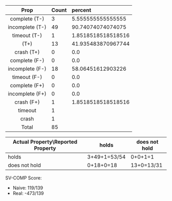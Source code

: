 
| Prop | Count | percent |
|:----:|:------|:--|
|complete   (T-)|3| 5.555555555555555 |
|incomplete (T-)|49|90.74074074074075 |
|timeout    (T-)|1|1.8518518518518516 |
|           (T+)|13|41.935483870967744 |
|crash      (T+)|0|0.0 |
|complete   (F-)|0|0.0 |
|incomplete (F-)|18|58.06451612903226 |
|timeout    (F-)|0|0.0 |
|complete   (F+)|0|0.0 |
|incomplete (F+)|0|0.0 |
|crash      (F+)|1|1.8518518518518516 |
|timeout        |1| |
|crash          |1| |
|Total          |85| |

| Actual Property\Reported Property | holds | does not hold |
|------------------------------------|-------|---------------|
| holds | 3+49+1=53/54 | 0+0+1=1 |
| does not hold | 0+18+0=18 | 13+0=13/31 |

SV-COMP Score:

* Naive: 119/139
* Real: -473/139

